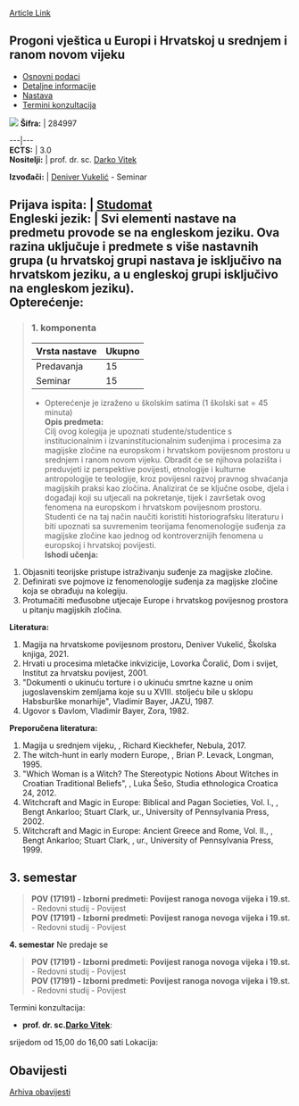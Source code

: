 [Article Link](https://www.fhs.hr/predmet/pvuehusrnv)

## Progoni vještica u Europi i Hrvatskoj u srednjem i ranom novom vijeku
  * [Osnovni podaci](https://www.fhs.hr/predmet/pvuehusrnv#v1id-904865_795476_1_0 "Osnovni podaci")
  * [Detaljne informacije](https://www.fhs.hr/predmet/pvuehusrnv#v1id-904865_795476_1_1 "Detaljne informacije")
  * [Nastava](https://www.fhs.hr/predmet/pvuehusrnv#v1id-904865_795476_1_2 "Nastava")
  * [Termini konzultacija](https://www.fhs.hr/predmet/pvuehusrnv#v1id-904865_795476_1_3 "Termini konzultacija")


[![](https://www.fhs.hr/img/flags/gif/hr.gif)](https://www.fhs.hr/predmet/pvuehusrnv)
**Šifra:** |  284997  
  
---|---  
**ECTS:** |  3.0   
**Nositelji:** |  prof. dr. sc. [Darko Vitek](https://www.fhs.hr/djelatnik/darko.vitek)   
  
**Izvođači:** |  [Deniver Vukelić](https://www.fhs.hr/djelatnik/deniver.vukelic) - Seminar  
  
**Prijava ispita:** |  [Studomat](http://www.isvu.hr/studomat)  
**Engleski jezik:** |  Svi elementi nastave na predmetu provode se na engleskom jeziku. Ova razina uključuje i predmete s više nastavnih grupa (u hrvatskoj grupi nastava je isključivo na hrvatskom jeziku, a u engleskoj grupi isključivo na engleskom jeziku).   
**Opterećenje:**  
---  
> ### 1. komponenta
> | Vrsta nastave | Ukupno  
> ---|---  
> Predavanja | 15  
> Seminar | 15  
> * Opterećenje je izraženo u školskim satima (1 školski sat = 45 minuta)   
**Opis predmeta:**  
> Cilj ovog kolegija je upoznati studente/studentice s institucionalnim i izvaninstitucionalnim suđenjima i procesima za magijske zločine na europskom i hrvatskom povijesnom prostoru u srednjem i ranom novom vijeku. Obradit će se njihova polazišta i preduvjeti iz perspektive povijesti, etnologije i kulturne antropologije te teologije, kroz povijesni razvoj pravnog shvaćanja magijskih praksi kao zločina. Analizirat će se ključne osobe, djela i događaji koji su utjecali na pokretanje, tijek i završetak ovog fenomena na europskom i hrvatskom povijesnom prostoru. Studenti će na taj način naučiti koristiti historiografsku literaturu i biti upoznati sa suvremenim teorijama fenomenologije suđenja za magijske zločine kao jednog od kontroverznijih fenomena u europskoj i hrvatskoj povijesti.  
**Ishodi učenja:**  
  1. Objasniti teorijske pristupe istraživanju suđenje za magijske zločine.
  2. Definirati sve pojmove iz fenomenologije suđenja za magijske zločine koja se obrađuju na kolegiju.
  3. Protumačiti međusobne utjecaje Europe i hrvatskog povijesnog prostora u pitanju magijskih zločina.

  
**Literatura:**  
  1. Magija na hrvatskome povijesnom prostoru, Deniver Vukelić, Školska knjiga, 2021. 
  2. Hrvati u procesima mletačke inkvizicije, Lovorka Čoralić, Dom i svijet, Institut za hrvatsku povijest, 2001. 
  3. "Dokumenti o ukinuću torture i o ukinuću smrtne kazne u onim jugoslavenskim zemljama koje su u XVIII. stoljeću bile u sklopu Habsburške monarhije", Vladimir Bayer, JAZU, 1987. 
  4. Ugovor s Đavlom, Vladimir Bayer, Zora, 1982. 

  
**Preporučena literatura:**  
  1. Magija u srednjem vijeku, , Richard Kieckhefer, Nebula, 2017.
  2. The witch-hunt in early modern Europe, , Brian P. Levack, Longman, 1995.
  3. "Which Woman is a Witch? The Stereotypic Notions About Witches in Croatian Traditional Beliefs", , Luka Šešo, Studia ethnologica Croatica 24, 2012.
  4. Witchcraft and Magic in Europe: Biblical and Pagan Societies, Vol. I., , Bengt Ankarloo; Stuart Clark, ur., University of Pennsylvania Press, 2002.
  5. Witchcraft and Magic in Europe: Ancient Greece and Rome, Vol. II., , Bengt Ankarloo; Stuart Clark, , ur., University of Pennsylvania Press, 1999.

  
**3. semestar**  
---  
> **POV (17191) - Izborni predmeti: Povijest ranoga novoga vijeka i 19.st.** - Redovni studij - Povijest  
>  **POV (17191) - Izborni predmeti: Povijest ranoga novoga vijeka i 19.st.** - Redovni studij - Povijest  
>   
  
**4. semestar** Ne predaje se  
> **POV (17191) - Izborni predmeti: Povijest ranoga novoga vijeka i 19.st.** - Redovni studij - Povijest  
>  **POV (17191) - Izborni predmeti: Povijest ranoga novoga vijeka i 19.st.** - Redovni studij - Povijest  
>   
Termini konzultacija: 
  * **prof. dr. sc.[Darko Vitek](https://www.fhs.hr/djelatnik/darko.vitek)**: 
  
srijedom od 15,00 do 16,00 sati
Lokacija: 


## Obavijesti
[Arhiva obavijesti](https://www.fhs.hr/predmet/pvuehusrnv?@=21tvd#news_132447 "Arhiva obavijesti")
